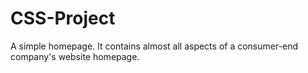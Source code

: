 # CSS-Project

A simple homepage. It contains almost all aspects of a consumer-end company's website homepage.






